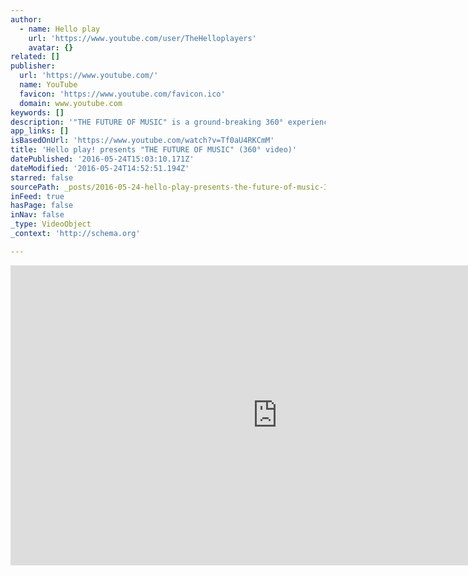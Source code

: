 ```yaml
---
author:
  - name: Hello play
    url: 'https://www.youtube.com/user/TheHelloplayers'
    avatar: {}
related: []
publisher:
  url: 'https://www.youtube.com/'
  name: YouTube
  favicon: 'https://www.youtube.com/favicon.ico'
  domain: www.youtube.com
keywords: []
description: '"THE FUTURE OF MUSIC" is a ground-breaking 360° experience immersing you in a surrealist musical universe. To view this project at its best use the YouTube or Google Cardboard app on IOS and Android. You can move your phone around to explore the space. Recommended viewing is with an iPad.'
app_links: []
isBasedOnUrl: 'https://www.youtube.com/watch?v=Tf0aU4RKCmM'
title: 'Hello play! presents "THE FUTURE OF MUSIC" (360° video)'
datePublished: '2016-05-24T15:03:10.171Z'
dateModified: '2016-05-24T14:52:51.194Z'
starred: false
sourcePath: _posts/2016-05-24-hello-play-presents-the-future-of-music-360degree-video.md
inFeed: true
hasPage: false
inNav: false
_type: VideoObject
_context: 'http://schema.org'

---
```

<iframe src="https://cdn.embedly.com/widgets/media.html?src=https%3A%2F%2Fwww.youtube.com%2Fembed%2FTf0aU4RKCmM%3Ffeature%3Doembed&amp;url=http%3A%2F%2Fwww.youtube.com%2Fwatch%3Fv%3DTf0aU4RKCmM&amp;image=https%3A%2F%2Fi.ytimg.com%2Fvi%2FTf0aU4RKCmM%2Fhqdefault.jpg&amp;key=b7d04c9b404c499eba89ee7072e1c4f7&amp;type=text%2Fhtml&amp;schema=youtube" width="854" height="480" scrolling="no" frameborder="0" allowfullscreen="" style=""></iframe>